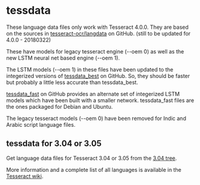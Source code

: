 tessdata
========

These language data files only work with Tesseract 4.0.0.
They are based on the sources in
[tesseract-ocr/langdata](https://github.com/tesseract-ocr/langdata) on GitHub.
(still to be updated for 4.0.0 - 20180322)

These have models for legacy tesseract engine (--oem 0) as well as the new LSTM neural net based engine (--oem 1).

The LSTM models (--oem 1) in these files 
have been updated to the integerized versions of 
[tessdata_best](https://github.com/tesseract-ocr/tessdata_best) on GitHub.
So, they should be faster but probably a little less accurate than tessdata_best.

[tessdata_fast](https://github.com/tesseract-ocr/tessdata_fast) on GitHub
provides an alternate set of integerized LSTM models which have been built with a smaller network.
tessdata_fast files are the ones packaged for Debian and Ubuntu.

The legacy tesseract models (--oem 0) have been removed for Indic and
Arabic script language files.

tessdata for 3.04 or 3.05
-------------------------

Get language data files for Tesseract 3.04 or 3.05 from the
[3.04 tree](https://github.com/tesseract-ocr/tessdata/tree/3.04.00).

More information and a complete list of all languages is available in the
[Tesseract wiki](https://github.com/tesseract-ocr/tesseract/wiki/Data-Files).
